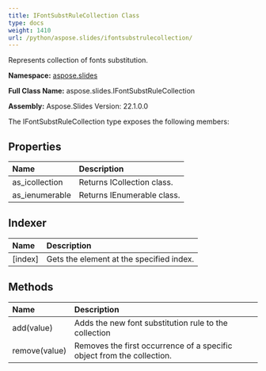 ```yaml
---
title: IFontSubstRuleCollection Class
type: docs
weight: 1410
url: /python/aspose.slides/ifontsubstrulecollection/
---
```


Represents collection of fonts substitution.

**Namespace:** [aspose.slides](/python/aspose.slides/)

**Full Class Name:** aspose.slides.IFontSubstRuleCollection

**Assembly:**  Aspose.Slides Version: 22.1.0.0

The IFontSubstRuleCollection type exposes the following members:
## **Properties**
|**Name**|**Description**|
| :- | :- |
|as_icollection|Returns ICollection class.|
|as_ienumerable|Returns IEnumerable class.|
## **Indexer**
|**Name**|**Description**|
| :- | :- |
|[index]|Gets the element at the specified index.|
## **Methods**
|**Name**|**Description**|
| :- | :- |
|add(value)|Adds the new font substitution rule to the collection|
|remove(value)|Removes the first occurrence of a specific object from the collection.|
